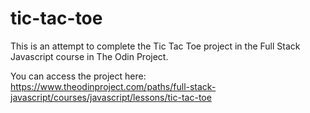 # tic-tac-toe
This is an attempt to complete the Tic Tac Toe project in the Full Stack Javascript course in The Odin Project. 


You can access the project here: https://www.theodinproject.com/paths/full-stack-javascript/courses/javascript/lessons/tic-tac-toe
